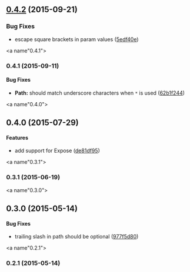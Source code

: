 <a name="0.4.2"></a>
## [0.4.2](https://github.com/fczbkk/UrlMatch/compare/v0.4.1...v0.4.2) (2015-09-21)


### Bug Fixes

* escape square brackets in param values ([5edf40e](https://github.com/fczbkk/UrlMatch/commit/5edf40e))



<a name"0.4.1"></a>
### 0.4.1 (2015-09-11)


#### Bug Fixes

* **Path:** should match underscore characters when `*` is used ([62b1f244](https://github.com/fczbkk/UrlMatch/commit/62b1f244))


<a name"0.4.0"></a>
## 0.4.0 (2015-07-29)


#### Features

* add support for Expose ([de81df95](https://github.com/fczbkk/UrlMatch/commit/de81df95))


<a name"0.3.1"></a>
### 0.3.1 (2015-06-19)


<a name"0.3.0"></a>
## 0.3.0 (2015-05-14)


#### Bug Fixes

* trailing slash in path should be optional ([977f5d80](https://github.com/fczbkk/UrlMatch/commit/977f5d80))


<a name"0.2.1"></a>
### 0.2.1 (2015-05-14)

